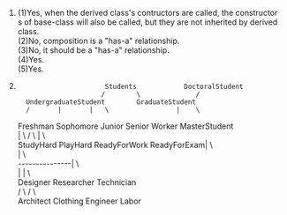 1.  
     (1)Yes, when the derived class's contructors are called, the constructor    s of base-class will also be called, but they are not inherited by derived class.  
     (2)No, composition is a "has-a" relationship.  
     (3)No, it should be a "has-a" relationship.  
     (4)Yes.  
     (5)Yes.  
2.  
                             Students            DoctoralStudent  
                            /        \              /  
         UndergraduateStudent        GraduateStudent  
         /       |       |   \                 |    \  
   Freshman  Sophomore Junior Senior         Worker  MasterStudent  
   |       \                  /    \            | \  
 StudyHard  PlayHard  ReadyForWork  ReadyForExam|  \  
                                                |   \  
                                 ---------------|    \  
                                 |              |     \  
                             Designer    Researcher   Technician  
                            /        \               /          \  
                         Architect  Clothing      Engineer      Labor  
  
